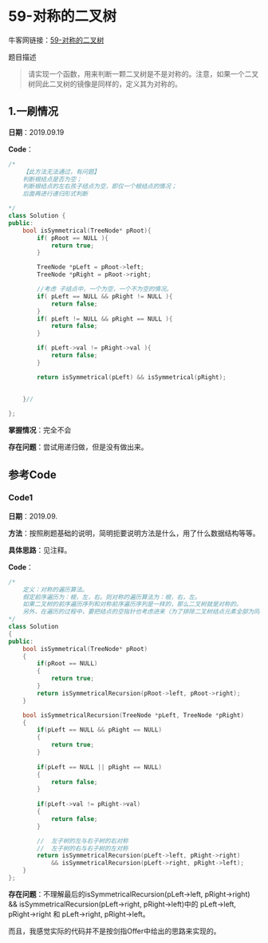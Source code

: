 # 59-对称的二叉树

牛客网链接：[59-对称的二叉树](https://www.nowcoder.com/practice/ff05d44dfdb04e1d83bdbdab320efbcb?tpId=13&tqId=11211&rp=3&ru=%2Fta%2Fcoding-interviews&qru=%2Fta%2Fcoding-interviews%2Fquestion-ranking)

题目描述

> 请实现一个函数，用来判断一颗二叉树是不是对称的。注意，如果一个二叉树同此二叉树的镜像是同样的，定义其为对称的。



## 1.一刷情况

**日期**：2019.09.19

**Code**：

```c++
/*
    【此方法无法通过，有问题】
    判断根结点是否为空；
    判断根结点的左右孩子结点为空，即仅一个根结点的情况；
    后面再进行递归形式判断

*/
class Solution {
public:
    bool isSymmetrical(TreeNode* pRoot){
        if( pRoot == NULL ){
            return true;
        }

        TreeNode *pLeft = pRoot->left;
        TreeNode *pRight = pRoot->right;

        //考虑 子结点中，一个为空，一个不为空的情况。
        if( pLeft == NULL && pRight != NULL ){
            return false;
        }
        if( pLeft != NULL && pRight == NULL ){
            return false;
        }

        if( pLeft->val != pRight->val ){
            return false;
        }

        return isSymmetrical(pLeft) && isSymmetrical(pRight);
        
        
    }//

};
```

**掌握情况**：完全不会

**存在问题**：尝试用递归做，但是没有做出来。





## 参考Code

### Code1 

**日期**：2019.09.

**方法**：按照刷题基础的说明，简明扼要说明方法是什么，用了什么数据结构等等。

**具体思路**：见注释。

**Code**：

```c++
/*
    定义：对称的遍历算法。
    假定前序遍历为：根，左，右。则对称的遍历算法为：根，右，左。
    如果二叉树的前序遍历序列和对称前序遍历序列是一样的，那么二叉树就是对称的。
    另外，在遍历的过程中，要把结点的空指针也考虑进来（为了排除二叉树结点元素全部为同一元素的情况）。
*/
class Solution
{
public:
    bool isSymmetrical(TreeNode* pRoot)
    {
        if(pRoot == NULL)
        {
            return true;   
        }
        return isSymmetricalRecursion(pRoot->left, pRoot->right);
    }

    bool isSymmetricalRecursion(TreeNode *pLeft, TreeNode *pRight)
    {
        if(pLeft == NULL && pRight == NULL)
        {
            return true;
        }
        
        if(pLeft == NULL || pRight == NULL)
        {
            return false;
        }
        
        if(pLeft->val != pRight->val)
        {
            return false;
        }

        //  左子树的左与右子树的右对称
        //  左子树的右与右子树的左对称
        return isSymmetricalRecursion(pLeft->left, pRight->right) 
            && isSymmetricalRecursion(pLeft->right, pRight->left);
    }
};
```

**存在问题**：不理解最后的isSymmetricalRecursion(pLeft->left, pRight->right) && isSymmetricalRecursion(pLeft->right, pRight->left)中的 pLeft->left, pRight->right 和 pLeft->right, pRight->left。

而且，我感觉实际的代码并不是按剑指Offer中给出的思路来实现的。